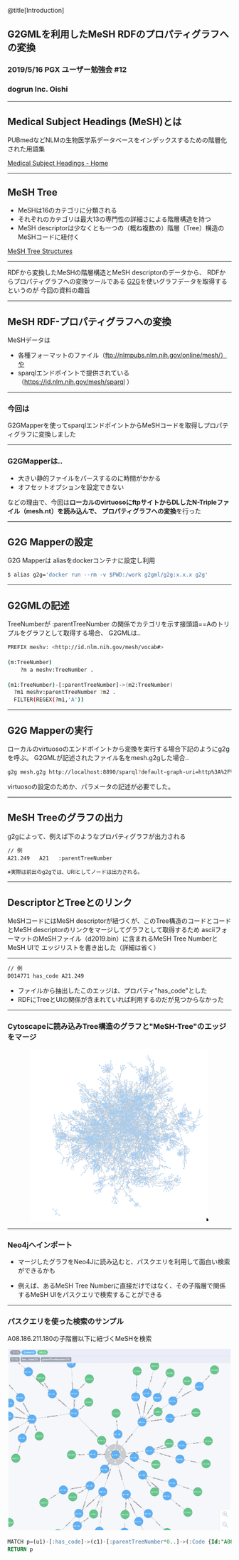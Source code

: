 @title[Introduction]
## G2GMLを利用したMeSH RDFのプロパティグラフへの変換

### 2019/5/16 PGX ユーザー勉強会 #12

### dogrun Inc. Oishi

---
## Medical Subject Headings (MeSH)とは

PUBmedなどNLMの生物医学系データベースをインデックスするための階層化された用語集

[Medical Subject Headings - Home](https://www.nlm.nih.gov/mesh/meshhome.html)

---
## MeSH Tree

- MeSHは16のカテゴリに分類される
- それぞれのカテゴリは最大13の専門性の詳細さによる階層構造を持つ
- MeSH descriptorは少なくとも一つの（概ね複数の）階層（Tree）構造のMeSHコードに紐付く

[MeSH Tree Structures](https://www.nlm.nih.gov/mesh/intro_trees.html)

---

RDFから変換したMeSHの階層構造とMeSH descriptorのデータから、
RDFからプロパティグラフへの変換ツールである
[G2G](https://g2gml.readthedocs.io/en/latest/contents/g2gml.html)を使いグラフデータを取得するというのが
今回の資料の趣旨

---
## MeSH RDF-プロパティグラフへの変換

MeSHデータは
- 各種フォーマットのファイル（ftp://nlmpubs.nlm.nih.gov/online/mesh/）や
- sparqlエンドポイントで提供されている（https://id.nlm.nih.gov/mesh/sparql ）

---
### 今回は

G2GMapperを使ってsparqlエンドポイントからMeSHコードを取得しプロパティグラフに変換しました

---

### G2GMapperは‥

- 大きい静的ファイルをパースするのに時間がかかる
- オフセットオプションを設定できない

などの理由で、今回は**ローカルのvirtuosoにftpサイトからDLしたN-Tripleファイル（mesh.nt）を読み込んで、
プロパティグラフへの変換**を行った

---
## G2G Mapperの設定

G2G Mapperは
aliasをdockerコンテナに設定し利用

```bash
$ alias g2g='docker run --rm -v $PWD:/work g2gml/g2g:x.x.x g2g'
```

---
## G2GMLの記述

TreeNumberが :parentTreeNumber の関係でカテゴリを示す接頭語==Aのトリプルをグラフとして取得する場合、
G2GMLは‥

```bash
PREFIX meshv: <http://id.nlm.nih.gov/mesh/vocab#>

(m:TreeNumber)
    ?m a meshv:TreeNumber .

(m1:TreeNumber)-[:parentTreeNumber]->(m2:TreeNumber)
  ?m1 meshv:parentTreeNumber ?m2 .
  FILTER(REGEX(?m1,'A'))
```

---
## G2G Mapperの実行

ローカルのvirtuosoのエンドポイントから変換を実行する場合下記のようにg2gを呼ぶ。
G2GMLが記述されたファイル名をmesh.g2gした場合‥

```bash
g2g mesh.g2g http://localhost:8890/sparql?default-graph-uri=http%3A%2F%2Flocalhost%3A8890%2FDAV
```

virtuosoの設定のためか、パラメータの記述が必要でした。

---
## MeSH Treeのグラフの出力

g2gによって、例えば下のようなプロパティグラフが出力される

```bash
// 例
A21.249   A21   :parentTreeNumber
```

<small>※実際は前出のg2gでは、URIとしてノードは出力される。</small>


---
## DescriptorとTreeとのリンク

MeSHコードにはMeSH descriptorが紐づくが、このTree構造のコードとコードとMeSH descriptorのリンクをマージしてグラフとして取得するため
asciiフォーマットのMeSHファイル（d2019.bin）に含まれるMeSH Tree NumberとMeSH UIで
エッジリストを書き出した（詳細は省く）

---

```bash
// 例
D014771 has_code A21.249

```

- ファイルから抽出したこのエッジは、プロパティ"has_code"とした
- RDFにTreeとUIの関係が含まれていれば利用するのだが見つからなかった

---
### Cytoscapeに読み込みTree構造のグラフと"MeSH-Tree"のエッジをマージ

<center><img src="https://github.com/dogrunjp/presentation/blob/master/images/mesh_descriptor_and_tree_network.png?raw=true" width=400></center>


---
### Neo4jへインポート

- マージしたグラフをNeo4Jに読み込むと、パスクエリを利用して面白い検索ができるかも

- 例えば、あるMeSH Tree Numberに直接だけではなく、その子階層で関係するMeSH UIをパスクエリで検索することができる



---
### パスクエリを使った検索のサンプル

A08.186.211.180の子階層以下に紐づくMeSHを検索

<center><img src="https://github.com/dogrunjp/presentation/blob/master/images/mesh_neo4j_path_query_sample.png?raw=true" width=500></center>

```sql
MATCH p=(u1)-[:has_code]->(c1)-[:parentTreeNumber*0..]->(:Code {Id:"A08.186.211.180"})
RETURN p
```


